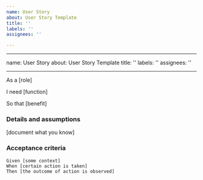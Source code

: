 ```yaml
---
name: User Story
about: User Story Template
title: ''
labels: ''
assignees: ''

---
```


---
name: User Story
about: User Story Template
title: ''
labels: ''
assignees: ''

---

As a [role]

I need [function]

So that [benefit]

### Details and assumptions
[document what you know]

### Acceptance criteria

```gherkin
Given [some context]
When [certain action is taken]
Then [the outcome of action is observed]
